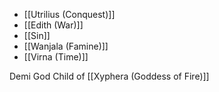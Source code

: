 * [[Utrilius (Conquest)]]
* [[Edith (War)]]
* [[Sin]]
* [[Wanjala (Famine)]]
* [[Virna (Time)]]

Demi God Child of [[Xyphera (Goddess of Fire)]]